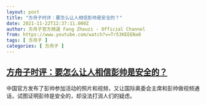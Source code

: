 ```yaml
---
layout: post
title: "方舟子时评：要怎么让人相信彭帅是安全的？"
date: 2021-11-22T12:37:11.000Z
author: 方舟子官方频道 Fang Zhouzi - Official Channel
from: https://www.youtube.com/watch?v=Tr53KEEENa0
tags: [ 方舟子 ]
categories: [ 方舟子 ]
---
```

<!--1637584631000-->
[方舟子时评：要怎么让人相信彭帅是安全的？](https://www.youtube.com/watch?v=Tr53KEEENa0)
------

<div>
中国官方发布了彭帅参加活动的照片和视频，又让国际奥委会主席和彭帅做视频通话，试图证明彭帅是安全的，却没法打消人们的疑虑。
</div>
